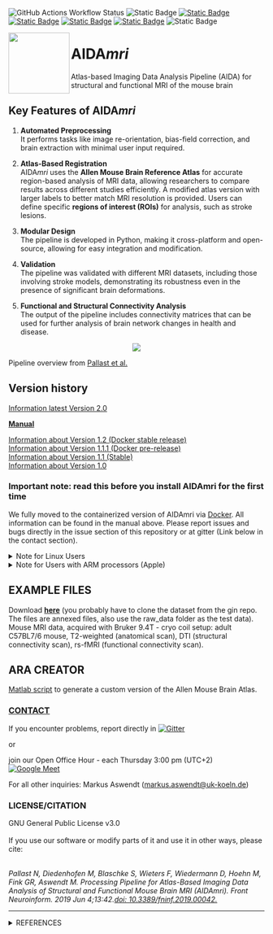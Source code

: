 ![GitHub Actions Workflow Status](https://img.shields.io/github/actions/workflow/status/Aswendt-Lab/AIDAmri/docker-image.yml) ![Static Badge](https://img.shields.io/badge/Docker_image-11.97_GB-blue) [![Static Badge](https://img.shields.io/badge/data_structure-BIDS-yellow)](https://bids.neuroimaging.io/news.html) [![Static Badge](https://img.shields.io/badge/Niftyreg-CBSI-orange)](https://github.com/KCL-BMEIS/niftyreg) [![Static Badge](https://img.shields.io/badge/DSI--Studio-2023-orange)](https://dsi-studio.labsolver.org/) [![Static Badge](https://img.shields.io/badge/FSL-5.0.11-orange)]([https://dsi-studio.labsolver.org/](https://fsl.fmrib.ox.ac.uk/fsl/fslwiki)) ![Static Badge](https://img.shields.io/badge/Python-3.7-orange)

[1.2]: http://i.imgur.com/wWzX9uB.png
[1]: http://www.twitter.com/AswendtMarkus
<!--social icon from https://github.com/carlsednaoui/gitsocial -->

<img align="left" src="https://github.com/maswendt/AIDAmri/blob/master/AIDA_Logo.png" width="120">
<h1>AIDA<i>mri</i></h1>

Atlas-based Imaging Data Analysis Pipeline (AIDA) for structural and functional MRI of the mouse brain
<br/>
## Key Features of AIDA<em>mri</em>

1. **Automated Preprocessing**  
   It performs tasks like image re-orientation, bias-field correction, and brain extraction with minimal user input required.

2. **Atlas-Based Registration**  
   AIDA<em>mri</em> uses the **Allen Mouse Brain Reference Atlas** for accurate region-based analysis of MRI data, allowing researchers to compare results across different studies efficiently. A modified atlas version with larger labels to better match MRI resolution is provided. Users can define specific **regions of interest (ROIs)** for analysis, such as stroke lesions.

3. **Modular Design**  
   The pipeline is developed in Python, making it cross-platform and open-source, allowing for easy integration and modification.

4. **Validation**  
   The pipeline was validated with different MRI datasets, including those involving stroke models, demonstrating its robustness even in the presence of significant brain deformations.

5. **Functional and Structural Connectivity Analysis**  
   The output of the pipeline includes connectivity matrices that can be used for further analysis of brain network changes in health and disease.

<p align="center">
  <img src="https://github.com/maswendt/AIDAmri/blob/master/AIDAmri_drawing.png" style="max-width: 100%; height: auto;">
</p>

Pipeline overview from [Pallast et al.](https://doi.org/10.3389/fninf.2019.00042)



## Version history

[Information latest Version 2.0](https://github.com/maswendt/AIDAmri/releases/tag/v2.0)

[**Manual**](https://github.com/maswendt/AIDA/blob/master/manual.pdf)

[Information about Version 1.2 (Docker stable release)](https://github.com/maswendt/AIDAmri/releases/tag/v1.2)
<br/>
[Information about Version 1.1.1 (Docker pre-release)](https://github.com/maswendt/AIDAmri/releases/tag/1.1.1)
<br/>
[Information about Version 1.1 (Stable)](https://github.com/maswendt/AIDAmri/releases/tag/v1.1)
<br/>
[Information about Version 1.0](https://github.com/maswendt/AIDAmri/releases/tag/v1.0)

<h3><b>Important note: read this before you install AIDAmri for the first time</h3></b>

We fully moved to the containerized version of AIDAmri via [Docker](https://docs.docker.com/get-docker/). All information can be found in the manual above. Please report issues and bugs directly in the issue section of this repository or at gitter (Link below in the contact section).

<details>
<summary>Note for Linux Users</summary></b>
When building the AIDAmri Docker image on a Linux system, you may encounter warning messages related to undefined environment variables. Specifically, the following warnings may appear:

```
3 warnings found (use docker --debug to expand):
 - UndefinedVar: Usage of undefined variable '$NIFTYREG_INSTALL' (line 44)
 - UndefinedVar: Usage of undefined variable '$NIFTYREG_INSTALL' (line 43)
 - UndefinedVar: Usage of undefined variable '$LD_LIBRARY_PATH' (line 44)
```

These warnings indicate that certain environment variables referenced in the Dockerfile are either not defined or not properly initialized during the build process.

### Recommended Solution:
To ensure compatibility and suppress these warnings, edit the `Dockerfile` in the AIDAmri directory. Replace lines **30–93** with the corrected version below, ensuring that all relevant environment variables are explicitly declared and exported: 

```
# NiftyReg preparation and installation
RUN apt update && apt install -y gcc-7 g++-7

RUN mkdir -p /aida/NiftyReg/niftyreg_source /aida/NiftyReg/niftyreg_build /aida/NiftyReg/niftyreg_install

WORKDIR /aida/NiftyReg

RUN git clone git://git.code.sf.net/p/niftyreg/git niftyreg_source && \
    cd niftyreg_source && \
    git reset --hard 83d8d1182ed4c227ce4764f1fdab3b1797eecd8d

WORKDIR /aida/NiftyReg/niftyreg_build

RUN cmake -D CMAKE_BUILD_TYPE=Release \
          -D CMAKE_INSTALL_PREFIX=/aida/NiftyReg/niftyreg_install \
          -D CMAKE_C_COMPILER=/usr/bin/gcc-7 \
          ../niftyreg_source && \
    make -j$(nproc) && \
    make install

ENV NIFTYREG_INSTALL=/aida/NiftyReg/niftyreg_install
ENV PATH="${PATH}:${NIFTYREG_INSTALL}/bin"
ENV LD_LIBRARY_PATH="/usr/local/lib:/usr/lib:/lib:${NIFTYREG_INSTALL}/lib"

WORKDIR /aida
# download DSI studio
RUN wget https://github.com/frankyeh/DSI-Studio/releases/download/2023.07.08/dsi_studio_ubuntu1804.zip &&\
	unzip dsi_studio_ubuntu1804.zip -d dsi_studio_ubuntu1804 &&\
	rm dsi_studio_ubuntu1804.zip

# Python setup
RUN apt install -y python3.7 python3-pip &&\
	python3 -m pip install --user --upgrade pip &&\
	apt-get install -y python3.7-venv &&\
	apt clean &&\
	rm -rf /var/lib/apt/lists/*
ENV VIRTUAL_ENV=/opt/env
RUN python3.7 -m venv $VIRTUAL_ENV
ENV PATH="$VIRTUAL_ENV/bin:$PATH"
RUN	python3 -m pip install --upgrade setuptools
COPY requirements.txt requirements.txt
RUN pip install --upgrade pip &&\
	pip install -r requirements.txt

# installation of FSL 5.0.11 with modified installer 
# (disabling interactive allocation query)
COPY fslinstaller_mod.py ./
RUN python3 fslinstaller_mod.py -V 5.0.11

# Configure environment
ENV FSLDIR=/usr/local/fsl
RUN . ${FSLDIR}/etc/fslconf/fsl.sh
ENV FSLOUTPUTTYPE=NIFTI_GZ
ENV PATH=${FSLDIR}/bin:${PATH}
RUN export FSLDIR PATHs


# copy bin/ and lib/ from AIDAmri into image
COPY bin/ bin/
RUN chmod u+x bin/3.2_DTIConnectivity/dsi_main.py
ENV PATH=/aida/bin/3.2_DTIConnectivity:$PATH
RUN cp bin/3.2_DTIConnectivity/dsi_main.py dsi_main
COPY lib/ lib/
RUN echo "/aida/bin/dsi_studio_ubuntu_1804/dsi-studio/dsi_studio" > bin/3.2_DTIConnectivity/dsi_studioPath.txt
```

</details>

<details>
<summary>Note for Users with ARM processors (Apple)</summary></b>
If you intend to install AIDAmri on a system equipped with an ARM processor (e.g., Apple Silicon Macs from 2020 onwards), the Docker build command requires a slight modification.

To build the Docker image, run the following command in your terminal (note the period at the end):

```
docker build --platform linux/amd64 -t aidamri:latest -f Dockerfile .
```

This command forces Docker to emulate an x86_64 environment on ARM-based systems. This build process takes some time—this is normal.
During the build, you may encounter the following warnings:

```
3 warnings found (use docker --debug to expand):
 - UndefinedVar: Usage of undefined variable '$NIFTYREG_INSTALL' (line 43)
 - UndefinedVar: Usage of undefined variable '$LD_LIBRARY_PATH' (line 44)
 - UndefinedVar: Usage of undefined variable '$NIFTYREG_INSTALL' (line 44)
```

These warnings are non-critical and can be safely ignored.
When creating a container from the image, you may also see:

```
WARNING: The requested image's platform (linux/amd64) does not match the detected host platform (linux/arm64/v8)
```
This warning appears because the image was built for a different architecture than your host system. 
It can also be ignored and does not affect the functionality of the container.

With these adjustments, AIDAmri can be used on ARM-based systems. However, if an x86_64 (non-ARM) system is available, 
we recommend using it for better performance, as emulation may result in a general slowdown.
</details>

## EXAMPLE FILES

Download [**here**](https://gin.g-node.org/Aswendt_Lab/testdata_AIDA) (you probably have to clone the dataset from the gin repo. The files are annexed files, also use the raw_data folder as the test data).\
Mouse MRI data, acquired with Bruker 9.4T - cryo coil setup: adult C57BL7/6 mouse, 
T2-weighted (anatomical scan),
DTI (structural connectivity scan),
rs-fMRI (functional connectivity scan).

## ARA CREATOR
[Matlab script](https://github.com/maswendt/AIDAmri/ARA) to generate a custom version of the Allen Mouse Brain Atlas.

[<h3><b>CONTACT</h3></b>](https://neurologie.uk-koeln.de/forschung/ag-neuroimaging-neuroengineering/)
If you encounter problems, report directly in [![Gitter](https://badges.gitter.im/AIDA_tools/community.svg)](https://gitter.im/AIDA_tools/community?utm_source=badge&utm_medium=badge&utm_campaign=pr-badge)

or 

join our Open Office Hour - each Thursday 3:00 pm (UTC+2) [![Google Meet](https://img.shields.io/badge/Google%20Meet-00897B?style=for-the-badge&logo=google-meet&logoColor=white)](https://meet.google.com/hsk-bmpj-meg)


For all other inquiries: Markus Aswendt (markus.aswendt@uk-koeln.de)

<h3><b>LICENSE/CITATION</h3></b>
GNU General Public License v3.0
<br/>
<br/>
If you use our software or modify parts of it and use it in other ways, please cite: 
<br/>
<br/>

*Pallast N, Diedenhofen M, Blaschke S, Wieters F, Wiedermann D, Hoehn M, Fink GR, Aswendt M. Processing Pipeline for Atlas-Based Imaging Data Analysis of Structural and Functional Mouse Brain MRI (AIDAmri). Front Neuroinform. 2019 Jun 4;13:42.[doi: 10.3389/fninf.2019.00042.](https://doi.org/10.3389/fninf.2019.00042)*
___
<details>
<summary>REFERENCES</summary></b>

+ Brain Connectivity Toolbox
    + [M. Rubinov and O. Sporns (2010). Complex Network Measures of Brain Connectivity: Uses 
and Interpretations. NeuroImage 52 (3), 1059–69.](https://www.sciencedirect.com/science/article/abs/pii/S105381190901074X)
+ Allen Mouse Brain Reference Atlas
    + [Wang et al. (2020). The Allen Mouse Brain Common Coordinate Framework: A 3D Reference Atlas. Cell 181 (4), 936-953.](https://pubmed.ncbi.nlm.nih.gov/32386544/)
+ Sigma Brain Reference Atlas
	+ [D.A. Barrière, R. Magalhães, et al. (2019). The SIGMA rat brain templates and atlases for multimodal MRI data analysis and visualization. Nature Communication 10 (1), 5699.](https://pubmed.ncbi.nlm.nih.gov/31836716/)
+ Niftyreg
    + [Ourselin et al. (2001). Reconstructing a 3D structure from serial
histological sections. Image and Vision Computing, 19(1-2), 25–31.](https://www.sciencedirect.com/science/article/pii/S0262885600000524)
    + [Modat et al. (2014). Global image registration using a symmetric block-
matching approach. Journal of Medical Imaging, 1(2), 024003–024003.](https://www.ncbi.nlm.nih.gov/pubmed/26158035)
    + [Rueckert et al. (1999). Nonrigid registration using free-form
deformations: Application to breast MR images. IEEE Transactions on Medical
Imaging, 18(8), 712–721.](https://ieeexplore.ieee.org/document/796284)
    + [Modat et al. (2010). Fast free-form deformation using graphics processing
units. Computer Methods And Programs In Biomedicine,98(3), 278–284.](https://www.ncbi.nlm.nih.gov/pubmed/19818524)
+ FSL
    + [M.W. Woolrich, S. Jbabdi, B. Patenaude, M. Chappell, S. Makni, T. Behrens, C. Beckmann, M. Jenkinson, S.M. Smith. Bayesian analysis of neuroimaging data in FSL. NeuroImage, 45:S173-86, 2009](https://www.ncbi.nlm.nih.gov/pubmed/19059349)
    + [S.M. Smith, M. Jenkinson, M.W. Woolrich, C.F. Beckmann, T.E.J. Behrens, H. Johansen-Berg, P.R. Bannister, M. De Luca, I. Drobnjak, D.E. Flitney, R. Niazy, J. Saunders, J. Vickers, Y. Zhang, N. De Stefano, J.M. Brady, and P.M. Matthews. Advances in functional and structural MR image analysis and implementation as FSL. NeuroImage, 23(S1):208-19, 2004](https://www.sciencedirect.com/science/article/pii/S1053811904003933?via%3Dihub)
    + [M. Jenkinson, C.F. Beckmann, T.E. Behrens, M.W. Woolrich, S.M. Smith. FSL. NeuroImage, 62:782-90, 2012](https://www.sciencedirect.com/science/article/pii/S1053811911010603?via%3Dihub) 
+ DSIstudio
    + [Yeh, Fang-Cheng, et al. Deterministic diffusion fiber tracking improved by quantitative anisotropy. (2013): e80713. PLoS ONE 8(11)](https://journals.plos.org/plosone/article?id=10.1371/journal.pone.0080713)
</details>

